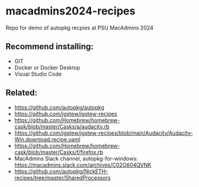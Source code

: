 # macadmins2024-recipes

Repo for demo of autopkg recpies at PSU MacAdmins 2024

## Recommend installing:

- GIT
- Docker or Docker Desktop
- Visual Studio Code

## Related:

- https://github.com/autopkg/autopkg
- https://github.com/jgstew/jgstew-recipes
- https://github.com/Homebrew/homebrew-cask/blob/master/Casks/a/audacity.rb
- https://github.com/jgstew/jgstew-recipes/blob/main/Audacity/Audacity-Win.download.recipe.yaml
- https://github.com/Homebrew/homebrew-cask/blob/master/Casks/f/firefox.rb
- MacAdmins Slack channel, autopkg-for-windows: https://macadmins.slack.com/archives/C02G604QVNK
- https://github.com/autopkg/NickETH-recipes/tree/master/SharedProcessors 
